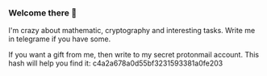 ### Welcome there 👋

I'm crazy about mathematic, cryptography and interesting tasks. Write me in telegrame if you have some.

If you want a gift from me, then write to my secret protonmail account. This hash will help you find it: c4a2a678a0d55bf3231593381a0fe203

<!--
**b33ngo/b33ngo** is a ✨ _special_ ✨ repository because its `README.md` (this file) appears on your GitHub profile.

Here are some ideas to get you started:

- 🔭 I’m currently working on ...
- 🌱 I’m currently learning ...
- 👯 I’m looking to collaborate on ...
- 🤔 I’m looking for help with ...
- 💬 Ask me about ...
- 📫 How to reach me: ...
- 😄 Pronouns: ...
- ⚡ Fun fact: ...
-->
